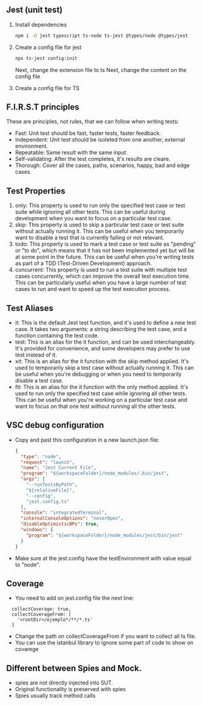 ## Jest (unit test)

1. Install dependencies
   ```bash
   npm i -D jest typescript ts-node ts-jest @types/node @types/jest
   ```
2. Create a config file for jest

   ```bash
   npx ts-jest config:init
   ```

   Next, change the extension file to ts
   Next, change the content on the config file

3. Create a config file for TS

## F.I.R.S.T principles

These are principles, not rules, that we can follow when writing tests:

- Fast: Unit test should be fast, faster tests, faster feedback.
- Independent: Unit test should be isoleted from one another, external environment.
- Repeatable: Same result with the same input.
- Self-validating: After the test completes, it's results are cleare.
- Thorough: Cover all the cases, paths, scenarios, happy, bad and edge cases.

## Test Properties

1. only: This property is used to run only the specified test case or test suite while ignoring all other tests. This can be useful during development when you want to focus on a particular test case.
2. skip: This property is used to skip a particular test case or test suite without actually running it. This can be useful when you temporarily want to disable a test that is currently failing or not relevant.
3. todo: This property is used to mark a test case or test suite as "pending" or "to do", which means that it has not been implemented yet but will be at some point in the future. This can be useful when you're writing tests as part of a TDD (Test-Driven Development) approach.
4. concurrent: This property is used to run a test suite with multiple test cases concurrently, which can improve the overall test execution time. This can be particularly useful when you have a large number of test cases to run and want to speed up the test execution process.

## Test Aliases

- it: This is the default Jest test function, and it's used to define a new test case. It takes two arguments: a string describing the test case, and a function containing the test code.
- test: This is an alias for the it function, and can be used interchangeably. It's provided for convenience, and some developers may prefer to use test instead of it.
- xit: This is an alias for the it function with the skip method applied. It's used to temporarily skip a test case without actually running it. This can be useful when you're debugging or when you need to temporarily disable a test case.
- fit: This is an alias for the it function with the only method applied. It's used to run only the specified test case while ignoring all other tests. This can be useful when you're working on a particular test case and want to focus on that one test without running all the other tests.

## VSC debug configuration

- Copy and past this configuration in a new launch.json file:
  ```json
  {
    "type": "node",
    "request": "launch",
    "name": "Jest Current File",
    "program": "${workspaceFolder}/node_modules/.bin/jest",
    "args": [
      "--runTestsByPath",
      "${relativeFile}",
      "--config",
      "jest.config.ts"
    ],
    "console": "integratedTerminal",
    "internalConsoleOptions": "neverOpen",
    "disableOptimisticBPs": true,
    "windows": {
      "program": "${workspaceFolder}/node_modules/jest/bin/jest"
    }
  }
  ```
- Make sure at the jest.config have the testEnvironment with value equal to "node".


## Coverage
- You need to add on jest.config file the next line:
```
  collectCoverage: true,
  collectCoverageFrom: [
    '<rootDir>/ejemplo*/**/*.ts'
  ]
```
- Change the path on collectCoverageFrom if you want to collect all ts file.
- You can use the istanbul library to ignore some part of code to show on covarege

## Different between Spies and Mock.
- spies are not directly injected into SUT.
- Original functionality is preserved with spies
- Spies usually track method calls